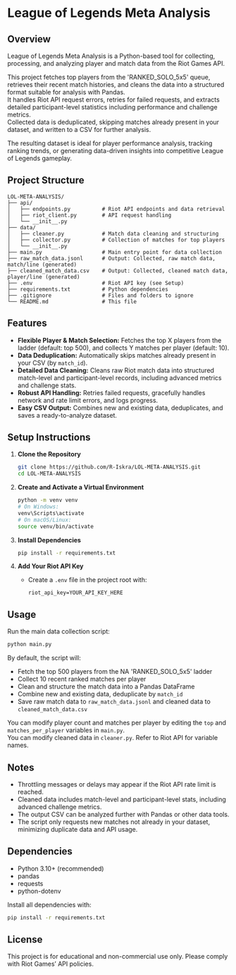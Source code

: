 # League of Legends Meta Analysis

## Overview
League of Legends Meta Analysis is a Python-based tool for collecting, processing, and analyzing player and match data from the Riot Games API.

This project fetches top players from the 'RANKED_SOLO_5x5' queue, retrieves their recent match histories, and cleans the data into a structured format suitable for analysis with Pandas.  
It handles Riot API request errors, retries for failed requests, and extracts detailed participant-level statistics including performance and challenge metrics.  
Collected data is deduplicated, skipping matches already present in your dataset, and written to a CSV for further analysis.

The resulting dataset is ideal for player performance analysis, tracking ranking trends, or generating data-driven insights into competitive League of Legends gameplay.

## Project Structure
```
LOL-META-ANALYSIS/
├── api/
│   ├── endpoints.py          # Riot API endpoints and data retrieval
│   ├── riot_client.py        # API request handling
│   └── __init__.py
├── data/
│   ├── cleaner.py            # Match data cleaning and structuring
│   ├── collector.py          # Collection of matches for top players
│   └── __init__.py
├── main.py                   # Main entry point for data collection
├── raw_match_data.jsonl      # Output: Collected, raw match data, match/line (generated)
├── cleaned_match_data.csv    # Output: Collected, cleaned match data, player/line (generated)
├── .env                      # Riot API key (see Setup)
├── requirements.txt          # Python dependencies
├── .gitignore                # Files and folders to ignore
└── README.md                 # This file
```

## Features

- **Flexible Player & Match Selection:** Fetches the top X players from the ladder (default: top 500), and collects Y matches per player (default: 10).
- **Data Deduplication:** Automatically skips matches already present in your CSV (by `match_id`).
- **Detailed Data Cleaning:** Cleans raw Riot match data into structured match-level and participant-level records, including advanced metrics and challenge stats.
- **Robust API Handling:** Retries failed requests, gracefully handles network and rate limit errors, and logs progress.
- **Easy CSV Output:** Combines new and existing data, deduplicates, and saves a ready-to-analyze dataset.

## Setup Instructions

1. **Clone the Repository**
    ```bash
    git clone https://github.com/R-Iskra/LOL-META-ANALYSIS.git
    cd LOL-META-ANALYSIS
    ```

2. **Create and Activate a Virtual Environment**
    ```bash
    python -m venv venv
    # On Windows:
    venv\Scripts\activate
    # On macOS/Linux:
    source venv/bin/activate
    ```

3. **Install Dependencies**
    ```bash
    pip install -r requirements.txt
    ```

4. **Add Your Riot API Key**
    - Create a `.env` file in the project root with:
        ```
        riot_api_key=YOUR_API_KEY_HERE
        ```

## Usage

Run the main data collection script:
```bash
python main.py
```

By default, the script will:
- Fetch the top 500 players from the NA 'RANKED_SOLO_5x5' ladder
- Collect 10 recent ranked matches per player
- Clean and structure the match data into a Pandas DataFrame
- Combine new and existing data, deduplicate by `match_id`
- Save raw match data to `raw_match_data.jsonl` and cleaned data to `cleaned_match_data.csv`

You can modify player count and matches per player by editing the `top` and `matches_per_player` variables in `main.py`.    
You can modify cleaned data in `cleaner.py`. Refer to Riot API for variable names. 

## Notes

- Throttling messages or delays may appear if the Riot API rate limit is reached.
- Cleaned data includes match-level and participant-level stats, including advanced challenge metrics.
- The output CSV can be analyzed further with Pandas or other data tools.
- The script only requests new matches not already in your dataset, minimizing duplicate data and API usage.

## Dependencies

- Python 3.10+ (recommended)
- pandas
- requests
- python-dotenv

Install all dependencies with:
```bash
pip install -r requirements.txt
```

## License

This project is for educational and non-commercial use only. Please comply with Riot Games’ API policies.